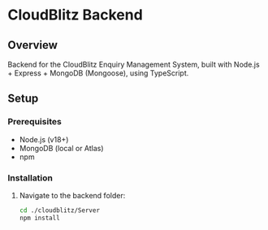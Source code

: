 # CloudBlitz Backend

## Overview
Backend for the CloudBlitz Enquiry Management System, built with Node.js + Express + MongoDB (Mongoose), using TypeScript.

## Setup
### Prerequisites
- Node.js (v18+)
- MongoDB (local or Atlas)
- npm

### Installation
1. Navigate to the backend folder:
   ```bash
   cd ./cloudblitz/Server
   npm install